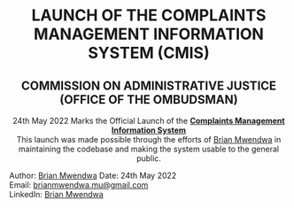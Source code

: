 <h1 align='center'>
LAUNCH OF THE COMPLAINTS MANAGEMENT INFORMATION SYSTEM (CMIS)
</h1>

<h2 align='center'> COMMISSION ON ADMINISTRATIVE JUSTICE <br/> (OFFICE OF THE OMBUDSMAN)</h2>

<p align='center'>
24th May 2022 Marks the Official Launch of the <a href="http://cmis.ombudsman.go.ke" target="_blank"><strong>Complaints Management Information System </strong></a>
<br/>
  This launch was made possible through the efforts of <a href="https://github.com/mwendwa99" target="_blank">Brian Mwendwa</a> in maintaining the
codebase and making the system usable to the general public.
</p>

Author: [Brian Mwendwa](https://github.com/mwendwa99)
Date: 24th May 2022
<br/>
Email: [brianmwendwa.mu@gmail.com](mailto:brianmwendwa.mu@gmail.com)
<br/>
LinkedIn: [Brian Mwendwa](https://www.linkedin.com/in/brian-mwendwa-25326a173/)
<br/>
